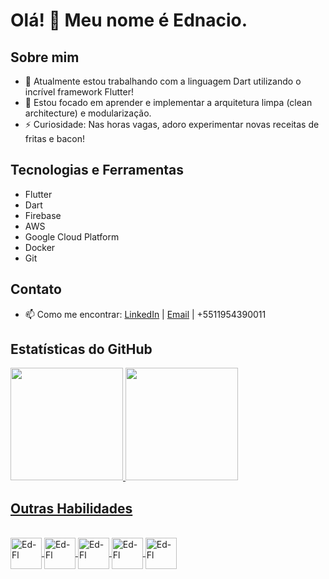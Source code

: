# Olá! 👋 Meu nome é Ednacio.

## Sobre mim
- 🔭 Atualmente estou trabalhando com a linguagem Dart utilizando o incrível framework Flutter!
- 🌱 Estou focado em aprender e implementar a arquitetura limpa (clean architecture) e modularização.
- ⚡ Curiosidade: Nas horas vagas, adoro experimentar novas receitas de fritas e bacon!

## Tecnologias e Ferramentas
- Flutter
- Dart
- Firebase
- AWS
- Google Cloud Platform
- Docker
- Git


## Contato
- 📫 Como me encontrar: [LinkedIn](https://www.linkedin.com/in/ednaciosouza-26in/) | [Email](mailto:ednacio.ssouza@gmail.com) | +5511954390011

## Estatísticas do GitHub
<div>
  <a href="https://github.com/Ednacio">
  <img height="180em" src="https://github-readme-stats.vercel.app/api?username=Ednacio&show_icons=true&theme=dark&include_all_commits=true&count_private=true"/>
  <img height="180em" src="https://github-readme-stats.vercel.app/api/top-langs/?username=Ednacio&layout=compact&langs_count=7&theme=dark"/>

## Outras Habilidades
</div>
<div style="display: inline_block"><br>
  <img align="center" alt="Ed-Fl" height="50" width="50" src="https://cdn.jsdelivr.net/gh/devicons/devicon/icons/flutter/flutter-original.svg">
  <img align="center" alt="Ed-Fl" height="50" width="50" src="https://cdn.jsdelivr.net/gh/devicons/devicon/icons/dart/dart-original.svg">
  <img align="center" alt="Ed-Fl" height="50" width="50" src="https://cdn.jsdelivr.net/gh/devicons/devicon/icons/git/git-plain.svg">
  <img align="center" alt="Ed-Fl" height="50" width="50" src="https://cdn.jsdelivr.net/gh/devicons/devicon/icons/firebase/firebase-plain-wordmark.svg">
  <img align="center" alt="Ed-Fl" height="50" width="50" src="https://cdn.jsdelivr.net/gh/devicons/devicon/icons/google/google-original.svg">
          
<!-- Adicione mais imagens para outras tecnologias que você utiliza -->


